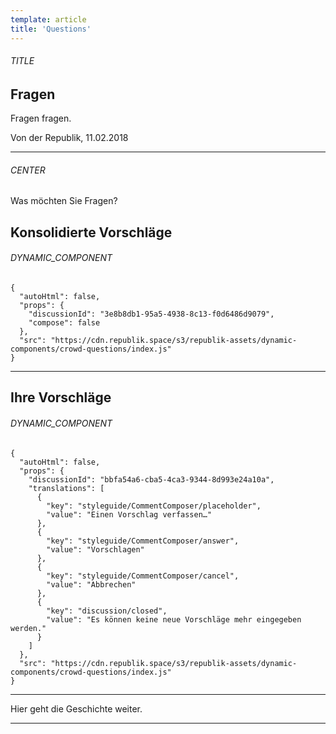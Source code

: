 ```yaml
---
template: article
title: 'Questions'
---
```


<section><h6>TITLE</h6>

# Fragen

Fragen fragen.

Von der Republik, 11.02.2018

<hr /></section>

<section><h6>CENTER</h6>

Was möchten Sie Fragen?

## Konsolidierte Vorschläge

<section><h6>DYNAMIC_COMPONENT</h6>

```
{
  "autoHtml": false,
  "props": {
    "discussionId": "3e8b8db1-95a5-4938-8c13-f0d6486d9079",
    "compose": false
  },
  "src": "https://cdn.republik.space/s3/republik-assets/dynamic-components/crowd-questions/index.js"
}
```

<hr /></section>

## Ihre Vorschläge

<section><h6>DYNAMIC_COMPONENT</h6>

```
{
  "autoHtml": false,
  "props": {
    "discussionId": "bbfa54a6-cba5-4ca3-9344-8d993e24a10a",
    "translations": [
      {
        "key": "styleguide/CommentComposer/placeholder",
        "value": "Einen Vorschlag verfassen…"
      },
      {
        "key": "styleguide/CommentComposer/answer",
        "value": "Vorschlagen"
      },
      {
        "key": "styleguide/CommentComposer/cancel",
        "value": "Abbrechen"
      },
      {
        "key": "discussion/closed",
        "value": "Es können keine neue Vorschläge mehr eingegeben werden."
      }
    ]
  },
  "src": "https://cdn.republik.space/s3/republik-assets/dynamic-components/crowd-questions/index.js"
}
```

<hr /></section>

Hier geht die Geschichte weiter.

<hr /></section>
